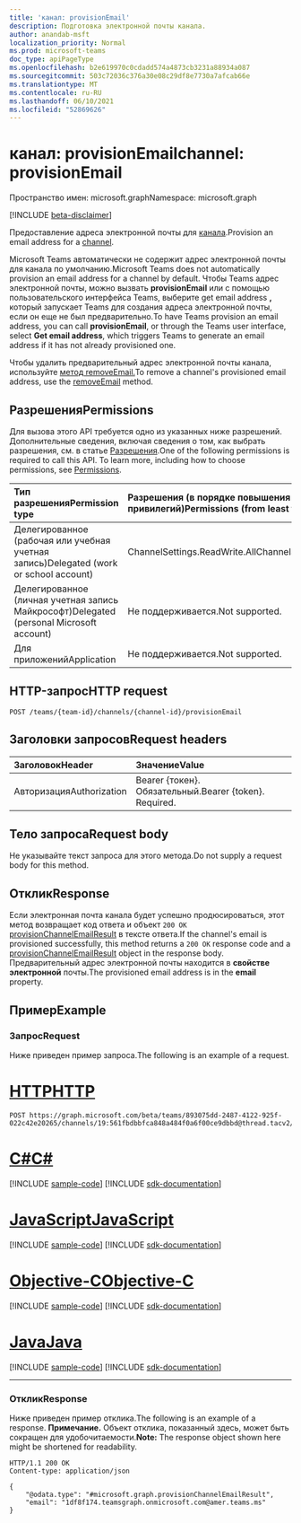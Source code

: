 ```yaml
---
title: 'канал: provisionEmail'
description: Подготовка электронной почты канала.
author: anandab-msft
localization_priority: Normal
ms.prod: microsoft-teams
doc_type: apiPageType
ms.openlocfilehash: b2e619970c0cdadd574a4873cb3231a88934a087
ms.sourcegitcommit: 503c72036c376a30e08c29df8e7730a7afcab66e
ms.translationtype: MT
ms.contentlocale: ru-RU
ms.lasthandoff: 06/10/2021
ms.locfileid: "52869626"
---
```

# <a name="channel-provisionemail"></a><span data-ttu-id="fee44-103">канал: provisionEmail</span><span class="sxs-lookup"><span data-stu-id="fee44-103">channel: provisionEmail</span></span>

<span data-ttu-id="fee44-104">Пространство имен: microsoft.graph</span><span class="sxs-lookup"><span data-stu-id="fee44-104">Namespace: microsoft.graph</span></span>

[!INCLUDE [beta-disclaimer](../../includes/beta-disclaimer.md)]

<span data-ttu-id="fee44-105">Предоставление адреса электронной почты для [канала](../resources/channel.md).</span><span class="sxs-lookup"><span data-stu-id="fee44-105">Provision an email address for a [channel](../resources/channel.md).</span></span>

<span data-ttu-id="fee44-106">Microsoft Teams автоматически не содержит адрес электронной почты для канала по умолчанию.</span><span class="sxs-lookup"><span data-stu-id="fee44-106">Microsoft Teams does not automatically provision an email address for a channel by default.</span></span> <span data-ttu-id="fee44-107">Чтобы Teams адрес электронной почты, можно вызвать **provisionEmail** или с помощью пользовательского интерфейса Teams, выберите get email address **,** который запускает Teams для создания адреса электронной почты, если он еще не был предварительно.</span><span class="sxs-lookup"><span data-stu-id="fee44-107">To have Teams provision an email address, you can call **provisionEmail**, or through the Teams user interface, select **Get email address**, which triggers Teams to generate an email address if it has not already provisioned one.</span></span>

<span data-ttu-id="fee44-108">Чтобы удалить предварительный адрес электронной почты канала, используйте [метод removeEmail.](channel-removeemail.md)</span><span class="sxs-lookup"><span data-stu-id="fee44-108">To remove a channel's provisioned email address, use the [removeEmail](channel-removeemail.md) method.</span></span>

## <a name="permissions"></a><span data-ttu-id="fee44-109">Разрешения</span><span class="sxs-lookup"><span data-stu-id="fee44-109">Permissions</span></span>

<span data-ttu-id="fee44-p102">Для вызова этого API требуется одно из указанных ниже разрешений. Дополнительные сведения, включая сведения о том, как выбрать разрешения, см. в статье [Разрешения](/graph/permissions-reference).</span><span class="sxs-lookup"><span data-stu-id="fee44-p102">One of the following permissions is required to call this API. To learn more, including how to choose permissions, see [Permissions](/graph/permissions-reference).</span></span>

| <span data-ttu-id="fee44-112">Тип разрешения</span><span class="sxs-lookup"><span data-stu-id="fee44-112">Permission type</span></span>                        | <span data-ttu-id="fee44-113">Разрешения (в порядке повышения привилегий)</span><span class="sxs-lookup"><span data-stu-id="fee44-113">Permissions (from least to most privileged)</span></span> |
| :------------------------------------- | :------------------------------------------ |
| <span data-ttu-id="fee44-114">Делегированное (рабочая или учебная учетная запись)</span><span class="sxs-lookup"><span data-stu-id="fee44-114">Delegated (work or school account)</span></span>     | <span data-ttu-id="fee44-115">ChannelSettings.ReadWrite.All</span><span class="sxs-lookup"><span data-stu-id="fee44-115">ChannelSettings.ReadWrite.All</span></span>               |
| <span data-ttu-id="fee44-116">Делегированное (личная учетная запись Майкрософт)</span><span class="sxs-lookup"><span data-stu-id="fee44-116">Delegated (personal Microsoft account)</span></span> | <span data-ttu-id="fee44-117">Не поддерживается.</span><span class="sxs-lookup"><span data-stu-id="fee44-117">Not supported.</span></span>                              |
| <span data-ttu-id="fee44-118">Для приложений</span><span class="sxs-lookup"><span data-stu-id="fee44-118">Application</span></span>                            | <span data-ttu-id="fee44-119">Не поддерживается.</span><span class="sxs-lookup"><span data-stu-id="fee44-119">Not supported.</span></span>                              |

## <a name="http-request"></a><span data-ttu-id="fee44-120">HTTP-запрос</span><span class="sxs-lookup"><span data-stu-id="fee44-120">HTTP request</span></span>
<!-- { "blockType": "ignored" } -->
```http
POST /teams/{team-id}/channels/{channel-id}/provisionEmail
```
## <a name="request-headers"></a><span data-ttu-id="fee44-121">Заголовки запросов</span><span class="sxs-lookup"><span data-stu-id="fee44-121">Request headers</span></span>
| <span data-ttu-id="fee44-122">Заголовок</span><span class="sxs-lookup"><span data-stu-id="fee44-122">Header</span></span>        | <span data-ttu-id="fee44-123">Значение</span><span class="sxs-lookup"><span data-stu-id="fee44-123">Value</span></span>                     |
| :------------ | :------------------------ |
| <span data-ttu-id="fee44-124">Авторизация</span><span class="sxs-lookup"><span data-stu-id="fee44-124">Authorization</span></span> | <span data-ttu-id="fee44-p103">Bearer {токен}. Обязательный.</span><span class="sxs-lookup"><span data-stu-id="fee44-p103">Bearer {token}. Required.</span></span> |

## <a name="request-body"></a><span data-ttu-id="fee44-127">Тело запроса</span><span class="sxs-lookup"><span data-stu-id="fee44-127">Request body</span></span>

<span data-ttu-id="fee44-128">Не указывайте текст запроса для этого метода.</span><span class="sxs-lookup"><span data-stu-id="fee44-128">Do not supply a request body for this method.</span></span>

## <a name="response"></a><span data-ttu-id="fee44-129">Отклик</span><span class="sxs-lookup"><span data-stu-id="fee44-129">Response</span></span>

<span data-ttu-id="fee44-130">Если электронная почта канала будет успешно продюсироваться, этот метод возвращает код ответа и объект `200 OK` [provisionChannelEmailResult](../resources/provisionChannelEmailResult.md) в тексте ответа.</span><span class="sxs-lookup"><span data-stu-id="fee44-130">If the channel's email is provisioned successfully, this method returns a `200 OK` response code and a [provisionChannelEmailResult](../resources/provisionChannelEmailResult.md) object in the response body.</span></span> <span data-ttu-id="fee44-131">Предварительный адрес электронной почты находится в **свойстве электронной** почты.</span><span class="sxs-lookup"><span data-stu-id="fee44-131">The provisioned email address is in the **email** property.</span></span>

## <a name="example"></a><span data-ttu-id="fee44-132">Пример</span><span class="sxs-lookup"><span data-stu-id="fee44-132">Example</span></span>
### <a name="request"></a><span data-ttu-id="fee44-133">Запрос</span><span class="sxs-lookup"><span data-stu-id="fee44-133">Request</span></span>
<span data-ttu-id="fee44-134">Ниже приведен пример запроса.</span><span class="sxs-lookup"><span data-stu-id="fee44-134">The following is an example of a request.</span></span>

# <a name="http"></a>[<span data-ttu-id="fee44-135">HTTP</span><span class="sxs-lookup"><span data-stu-id="fee44-135">HTTP</span></span>](#tab/http)
<!-- {
  "blockType": "request",
  "sampleKeys": ["893075dd-2487-4122-925f-022c42e20265", "19:561fbdbbfca848a484f0a6f00ce9dbbd@thread.tacv2"],
  "name": "channel_provisionemail"
}
-->
```http
POST https://graph.microsoft.com/beta/teams/893075dd-2487-4122-925f-022c42e20265/channels/19:561fbdbbfca848a484f0a6f00ce9dbbd@thread.tacv2/provisionEmail
```
# <a name="c"></a>[<span data-ttu-id="fee44-136">C#</span><span class="sxs-lookup"><span data-stu-id="fee44-136">C#</span></span>](#tab/csharp)
[!INCLUDE [sample-code](../includes/snippets/csharp/channel-provisionemail-csharp-snippets.md)]
[!INCLUDE [sdk-documentation](../includes/snippets/snippets-sdk-documentation-link.md)]

# <a name="javascript"></a>[<span data-ttu-id="fee44-137">JavaScript</span><span class="sxs-lookup"><span data-stu-id="fee44-137">JavaScript</span></span>](#tab/javascript)
[!INCLUDE [sample-code](../includes/snippets/javascript/channel-provisionemail-javascript-snippets.md)]
[!INCLUDE [sdk-documentation](../includes/snippets/snippets-sdk-documentation-link.md)]

# <a name="objective-c"></a>[<span data-ttu-id="fee44-138">Objective-C</span><span class="sxs-lookup"><span data-stu-id="fee44-138">Objective-C</span></span>](#tab/objc)
[!INCLUDE [sample-code](../includes/snippets/objc/channel-provisionemail-objc-snippets.md)]
[!INCLUDE [sdk-documentation](../includes/snippets/snippets-sdk-documentation-link.md)]

# <a name="java"></a>[<span data-ttu-id="fee44-139">Java</span><span class="sxs-lookup"><span data-stu-id="fee44-139">Java</span></span>](#tab/java)
[!INCLUDE [sample-code](../includes/snippets/java/channel-provisionemail-java-snippets.md)]
[!INCLUDE [sdk-documentation](../includes/snippets/snippets-sdk-documentation-link.md)]

---


### <a name="response"></a><span data-ttu-id="fee44-140">Отклик</span><span class="sxs-lookup"><span data-stu-id="fee44-140">Response</span></span>
<span data-ttu-id="fee44-141">Ниже приведен пример отклика.</span><span class="sxs-lookup"><span data-stu-id="fee44-141">The following is an example of a response.</span></span>
<span data-ttu-id="fee44-142">**Примечание.** Объект отклика, показанный здесь, может быть сокращен для удобочитаемости.</span><span class="sxs-lookup"><span data-stu-id="fee44-142">**Note:** The response object shown here might be shortened for readability.</span></span>
<!-- {
  "blockType": "response",
  "truncated": true,
  "@odata.type": "microsoft.graph.provisionChannelEmailResult"
}
-->
```http
HTTP/1.1 200 OK
Content-type: application/json

{
    "@odata.type": "#microsoft.graph.provisionChannelEmailResult",
    "email": "1df8f174.teamsgraph.onmicrosoft.com@amer.teams.ms"
}
```
<!-- uuid: e848414b-4669-4484-ac36-1504c58a3fb8
2015-10-25 14:57:30 UTC -->
<!--
{
  "type": "#page.annotation",
  "description": "Provision channel email",
  "keywords": "",
  "section": "documentation",
  "tocPath": "",
  "suppressions": []
}
-->


